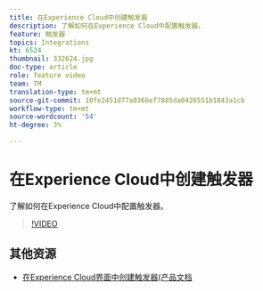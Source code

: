 ```yaml
---
title: 在Experience Cloud中创建触发器
description: 了解如何在Experience Cloud中配置触发器。
feature: 触发器
topics: Integrations
kt: 6524
thumbnail: 332624.jpg
doc-type: article
role: feature video
team: TM
translation-type: tm+mt
source-git-commit: 10fe2451d77a0366ef7885da0426551b1843a1cb
workflow-type: tm+mt
source-wordcount: '54'
ht-degree: 3%

---
```



# 在Experience Cloud中创建触发器

了解如何在Experience Cloud中配置触发器。

>[!VIDEO](https://video.tv.adobe.com/v/332624?quality=12)

## 其他资源

* [在Experience Cloud界面中创建触发器(产品文档](https://experienceleague.adobe.com/docs/campaign-standard/using/integrating-with-adobe-cloud/working-with-campaign-and-triggers/configuring-triggers-in-experience-cloud.html?lang=en#creating-a-trigger-in-the-experience-cloud-interface)